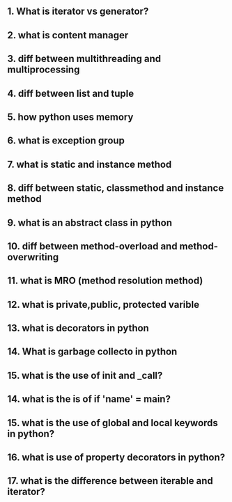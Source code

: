 ## 1. What is iterator vs generator?
## 2. what is content manager
## 3. diff between multithreading and multiprocessing
## 4. diff between list and tuple
## 5. how python uses memory
## 6. what is exception group
## 7. what is static and instance method
## 8. diff between static, classmethod and instance method
## 9. what is an abstract class in python
## 10. diff between method-overload and method-overwriting
## 11. what is MRO (method resolution method)
## 12. what is private,public, protected varible
## 13. what is decorators in python
## 14. What is garbage collecto in python
## 15. what is the use of __init__ and ___call__?
## 14. what is the is of if '__name__' = __main__?
## 15. what is the use of global and local keywords in python?
## 16. what is use of property decorators in python?
## 17. what is the difference between iterable and iterator?